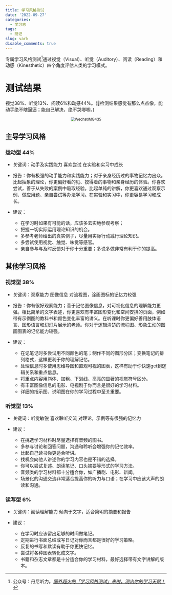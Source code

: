 ```yaml
---
title: 学习风格测试
date: '2022-09-27'
categories:
  - 学习志
tags:
  - 随记
slug: vark
disable_comments: true
---
```


专属学习风格测试[^1]通过视觉（Visual）、听觉（Auditory）、阅读（Reading）和动感（Kinesthetic）四个角度评估人类的学习模式。



# 测试结果
视觉38%、听觉13%、阅读6%和动感44%。(🤔检测结果感觉有那么点点像，能动手绝不瞎逼逼；能自己解决，绝不哭唧唧。)

<p style="text-align: center;">
	<img src="/images/vark.png" alt="WechatIMG435" style="zoom:80%;" />
</p>

## 主导学习风格

###  运动型 44%

- 关键词：动手及实践能力 喜欢尝试 在实验和实习中成长

- 报告：你有极强的动手能力和实践能力；对于亲身经历过的事物记忆力出众。比起抽象的理论，你更偏好看的见、摸得着的事物和亲身经历的体验。你喜欢尝试，善于从失败的案例中吸取经验。比起单纯的讲解，你更喜欢通过观察示例、做应用题、亲自尝试等办法学习。在实验和实习中，你更容易学习和成长。

- 建议：
  - 在学习时如果有可能的话，应该多去实地参观考察；
  - 把握一切实际运用理论知识的机会。
  - 多参考老师给出的真实例子，尽量用实际行动践行理论知识。
  - 多尝试使用视觉、触觉、味觉等感官。
  - 亲自参与与及时反馈对于你十分重要；多说多做非常有利于你的提高。

## 其他学习风格

### 视觉型 38%

- 关键词：观察能力 图像信息 对流程图，涂画图标的记忆力较强

- 报告：你有很好观察能力；善于记忆图像信息，对可视化信息的理解能力更强。相比简单的文字表述，你更喜欢有丰富图形变化和空间安排的页面，例如带有示例图的教科书和颜色变化丰富的讲义。在听课时你更偏好善用肢体语言、图形语言和幻灯片展示的老师。你对于逻辑清楚的流程图、形象生动的图画图表的记忆能力较强。

- 建议：
  - 在记笔记时多尝试用不同颜色的笔；制作不同的图形分区；变换笔记的排列格式，这样更利于你的理解记忆。
  - 处理信息时多使用思维导图和直观可视的图表，这样有助于你快速get到逻辑关系和重点信息。
  - 将重点内容用斜体、加粗、下划线、高亮的显著的视觉符号区分。
  - 有丰富图像信息的电影、电视剧于你而言是很好的学习材料。
  - 详细的指示图、说明图在你的学习过程中至关重要。

### 听觉型 13%

- 关键词：听觉敏锐 喜欢聆听交流 对理论，示例等有很强的记忆力

- 建议：
  - 在挑选学习材料时尽量选择有音频的图书。
  - 多参与讨论和回答问题，沟通和聆听会增强你的记忆效率。
  - 比起自己读书你更适合听讲。
  - 找机会向他人讲述你的学习内容也是不错的选择。
  - 你可以尝试复述、朗读笔记、口头摘要等形式的学习方法。
  - 音频类的学习材料都十分适合你，如广播剧、电影、新闻。
  - 场景化的沟通交流非常适合提高你的听力与口语；在学习中应该大声的朗读和沟通。

### 读写型 6%

- 关键词：阅读理解能力 倾向于文字，适合简明的摘要和报告

- 建议：
  - 在学习时应该留出足够的时间做笔记。
  - 定期进行书面总结或写日记对你而言都是很好的学习策略。
  - 反复的书写和默读有助于你更快记忆。
  - 尝试将各种图表转化成文字。
  - 书籍和杂志文章都是十分适合你的学习材料，最好选择带有文字讲解的版本。



[^1]:公众号：丹尼听力。[_国外超火的「学习风格测试」来啦，测出你的学习天赋！_](https://mp.weixin.qq.com/s/qmQSzW4H14rAP-bw9baGeA)



















